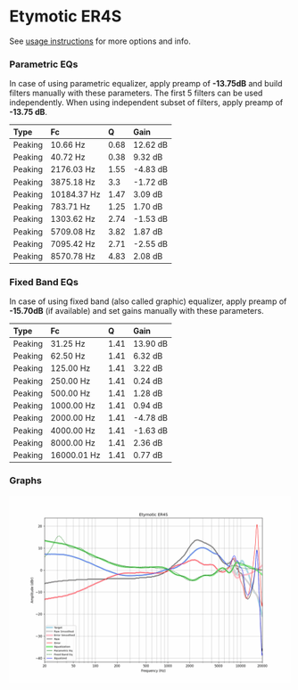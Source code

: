 # Etymotic ER4S
See [usage instructions](https://github.com/jaakkopasanen/AutoEq#usage) for more options and info.

### Parametric EQs
In case of using parametric equalizer, apply preamp of **-13.75dB** and build filters manually
with these parameters. The first 5 filters can be used independently.
When using independent subset of filters, apply preamp of **-13.75 dB**.

| Type    | Fc          |    Q | Gain     |
|:--------|:------------|:-----|:---------|
| Peaking | 10.66 Hz    | 0.68 | 12.62 dB |
| Peaking | 40.72 Hz    | 0.38 | 9.32 dB  |
| Peaking | 2176.03 Hz  | 1.55 | -4.83 dB |
| Peaking | 3875.18 Hz  | 3.3  | -1.72 dB |
| Peaking | 10184.37 Hz | 1.47 | 3.09 dB  |
| Peaking | 783.71 Hz   | 1.25 | 1.70 dB  |
| Peaking | 1303.62 Hz  | 2.74 | -1.53 dB |
| Peaking | 5709.08 Hz  | 3.82 | 1.87 dB  |
| Peaking | 7095.42 Hz  | 2.71 | -2.55 dB |
| Peaking | 8570.78 Hz  | 4.83 | 2.08 dB  |

### Fixed Band EQs
In case of using fixed band (also called graphic) equalizer, apply preamp of **-15.70dB**
(if available) and set gains manually with these parameters.

| Type    | Fc          |    Q | Gain     |
|:--------|:------------|:-----|:---------|
| Peaking | 31.25 Hz    | 1.41 | 13.90 dB |
| Peaking | 62.50 Hz    | 1.41 | 6.32 dB  |
| Peaking | 125.00 Hz   | 1.41 | 3.22 dB  |
| Peaking | 250.00 Hz   | 1.41 | 0.24 dB  |
| Peaking | 500.00 Hz   | 1.41 | 1.28 dB  |
| Peaking | 1000.00 Hz  | 1.41 | 0.94 dB  |
| Peaking | 2000.00 Hz  | 1.41 | -4.78 dB |
| Peaking | 4000.00 Hz  | 1.41 | -1.63 dB |
| Peaking | 8000.00 Hz  | 1.41 | 2.36 dB  |
| Peaking | 16000.01 Hz | 1.41 | 0.77 dB  |

### Graphs
![](./Etymotic%20ER4S.png)